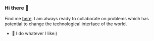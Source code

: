 ### Hi there 👋

Find me [here](https://harshraj172.github.io/).
I am always ready to collaborate on problems which has potential to change the technological interface of the world. 

- 🔭 I do whatever I like:)

